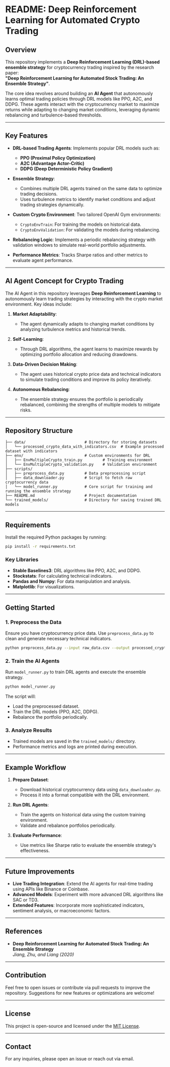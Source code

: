 # README: **Deep Reinforcement Learning for Automated Crypto Trading**

## Overview

This repository implements a **Deep Reinforcement Learning (DRL)-based ensemble strategy** for cryptocurrency trading inspired by the research paper:  
**"Deep Reinforcement Learning for Automated Stock Trading: An Ensemble Strategy"**.  

The core idea revolves around building an **AI Agent** that autonomously learns optimal trading policies through DRL models like PPO, A2C, and DDPG. These agents interact with the cryptocurrency market to maximize returns while adapting to changing market conditions, leveraging dynamic rebalancing and turbulence-based thresholds.

---

## Key Features

- **DRL-based Trading Agents**: Implements popular DRL models such as:
  - **PPO (Proximal Policy Optimization)**
  - **A2C (Advantage Actor-Critic)**
  - **DDPG (Deep Deterministic Policy Gradient)**

- **Ensemble Strategy**: 
  - Combines multiple DRL agents trained on the same data to optimize trading decisions.
  - Uses turbulence metrics to identify market conditions and adjust trading strategies dynamically.

- **Custom Crypto Environment**: Two tailored OpenAI Gym environments:
  - `CryptoEnvTrain`: For training the models on historical data.
  - `CryptoEnvValidation`: For validating the models during rebalancing.

- **Rebalancing Logic**: Implements a periodic rebalancing strategy with validation windows to simulate real-world portfolio adjustments.

- **Performance Metrics**: Tracks Sharpe ratios and other metrics to evaluate agent performance.

---

## AI Agent Concept for Crypto Trading

The AI Agent in this repository leverages **Deep Reinforcement Learning** to autonomously learn trading strategies by interacting with the crypto market environment. Key ideas include:

1. **Market Adaptability**:
   - The agent dynamically adapts to changing market conditions by analyzing turbulence metrics and historical trends.

2. **Self-Learning**:
   - Through DRL algorithms, the agent learns to maximize rewards by optimizing portfolio allocation and reducing drawdowns.

3. **Data-Driven Decision Making**:
   - The agent uses historical crypto price data and technical indicators to simulate trading conditions and improve its policy iteratively.

4. **Autonomous Rebalancing**:
   - The ensemble strategy ensures the portfolio is periodically rebalanced, combining the strengths of multiple models to mitigate risks.

---

## Repository Structure

```
├── data/                          # Directory for storing datasets
│   └── processed_crypto_data_with_indicators.csv  # Example processed dataset with indicators
├── env/                           # Custom environments for DRL
│   ├── EnvMultipleCrypto_train.py         # Training environment
│   └── EnvMultipleCrypto_validation.py    # Validation environment
├── scripts/
│   ├── preprocess_data.py         # Data preprocessing script
│   ├── data_downloader.py         # Script to fetch raw cryptocurrency data
│   └── model_runner.py            # Core script for training and running the ensemble strategy
├── README.md                      # Project documentation
└── trained_models/                # Directory for saving trained DRL models
```

---

## Requirements

Install the required Python packages by running:

```bash
pip install -r requirements.txt
```

### Key Libraries
- **Stable Baselines3**: DRL algorithms like PPO, A2C, and DDPG.
- **Stockstats**: For calculating technical indicators.
- **Pandas and Numpy**: For data manipulation and analysis.
- **Matplotlib**: For visualizations.

---

## Getting Started

### 1. Preprocess the Data
Ensure you have cryptocurrency price data. Use `preprocess_data.py` to clean and generate necessary technical indicators.

```bash
python preprocess_data.py --input raw_data.csv --output processed_crypto_data_with_indicators.csv
```

### 2. Train the AI Agents
Run `model_runner.py` to train DRL agents and execute the ensemble strategy.

```bash
python model_runner.py
```

The script will:
- Load the preprocessed dataset.
- Train the DRL models (PPO, A2C, DDPG).
- Rebalance the portfolio periodically.

### 3. Analyze Results
- Trained models are saved in the `trained_models/` directory.
- Performance metrics and logs are printed during execution.

---

## Example Workflow

1. **Prepare Dataset**: 
   - Download historical cryptocurrency data using `data_downloader.py`.
   - Process it into a format compatible with the DRL environment.

2. **Run DRL Agents**:
   - Train the agents on historical data using the custom training environment.
   - Validate and rebalance portfolios periodically.

3. **Evaluate Performance**:
   - Use metrics like Sharpe ratio to evaluate the ensemble strategy's effectiveness.

---

## Future Improvements

- **Live Trading Integration**: Extend the AI agents for real-time trading using APIs like Binance or Coinbase.
- **Advanced Models**: Experiment with more advanced DRL algorithms like SAC or TD3.
- **Extended Features**: Incorporate more sophisticated indicators, sentiment analysis, or macroeconomic factors.

---

## References

- **Deep Reinforcement Learning for Automated Stock Trading: An Ensemble Strategy**  
  *Jiang, Zhu, and Liang (2020)*

---

## Contribution

Feel free to open issues or contribute via pull requests to improve the repository. Suggestions for new features or optimizations are welcome!

---

## License

This project is open-source and licensed under the [MIT License](LICENSE).

---

## Contact

For any inquiries, please open an issue or reach out via email.
